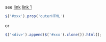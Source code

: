
see [link](https://stackoverflow.com/questions/5744207/jquery-outer-html) [link 1](https://www.techiedelight.com/get-outerhtml-element-javascript/)

```js
$('#xxx').prop('outerHTML')
```

or

```js
$('<div>').append($('#xxx').clone()).html();
```
